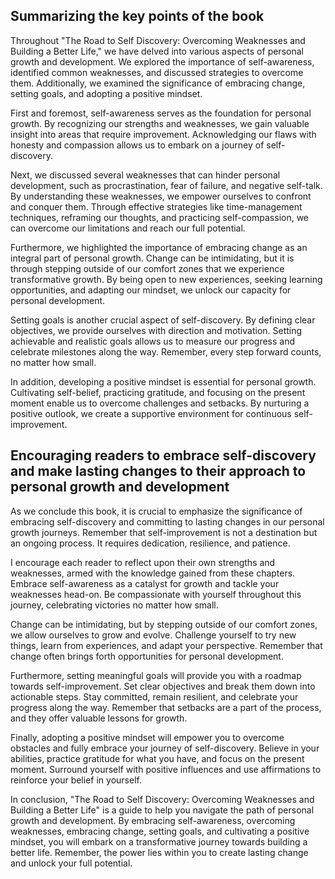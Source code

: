 
Summarizing the key points of the book
--------------------------------------

Throughout "The Road to Self Discovery: Overcoming Weaknesses and Building a Better Life," we have delved into various aspects of personal growth and development. We explored the importance of self-awareness, identified common weaknesses, and discussed strategies to overcome them. Additionally, we examined the significance of embracing change, setting goals, and adopting a positive mindset.

First and foremost, self-awareness serves as the foundation for personal growth. By recognizing our strengths and weaknesses, we gain valuable insight into areas that require improvement. Acknowledging our flaws with honesty and compassion allows us to embark on a journey of self-discovery.

Next, we discussed several weaknesses that can hinder personal development, such as procrastination, fear of failure, and negative self-talk. By understanding these weaknesses, we empower ourselves to confront and conquer them. Through effective strategies like time-management techniques, reframing our thoughts, and practicing self-compassion, we can overcome our limitations and reach our full potential.

Furthermore, we highlighted the importance of embracing change as an integral part of personal growth. Change can be intimidating, but it is through stepping outside of our comfort zones that we experience transformative growth. By being open to new experiences, seeking learning opportunities, and adapting our mindset, we unlock our capacity for personal development.

Setting goals is another crucial aspect of self-discovery. By defining clear objectives, we provide ourselves with direction and motivation. Setting achievable and realistic goals allows us to measure our progress and celebrate milestones along the way. Remember, every step forward counts, no matter how small.

In addition, developing a positive mindset is essential for personal growth. Cultivating self-belief, practicing gratitude, and focusing on the present moment enable us to overcome challenges and setbacks. By nurturing a positive outlook, we create a supportive environment for continuous self-improvement.

Encouraging readers to embrace self-discovery and make lasting changes to their approach to personal growth and development
---------------------------------------------------------------------------------------------------------------------------

As we conclude this book, it is crucial to emphasize the significance of embracing self-discovery and committing to lasting changes in our personal growth journeys. Remember that self-improvement is not a destination but an ongoing process. It requires dedication, resilience, and patience.

I encourage each reader to reflect upon their own strengths and weaknesses, armed with the knowledge gained from these chapters. Embrace self-awareness as a catalyst for growth and tackle your weaknesses head-on. Be compassionate with yourself throughout this journey, celebrating victories no matter how small.

Change can be intimidating, but by stepping outside of our comfort zones, we allow ourselves to grow and evolve. Challenge yourself to try new things, learn from experiences, and adapt your perspective. Remember that change often brings forth opportunities for personal development.

Furthermore, setting meaningful goals will provide you with a roadmap towards self-improvement. Set clear objectives and break them down into actionable steps. Stay committed, remain resilient, and celebrate your progress along the way. Remember that setbacks are a part of the process, and they offer valuable lessons for growth.

Finally, adopting a positive mindset will empower you to overcome obstacles and fully embrace your journey of self-discovery. Believe in your abilities, practice gratitude for what you have, and focus on the present moment. Surround yourself with positive influences and use affirmations to reinforce your belief in yourself.

In conclusion, "The Road to Self Discovery: Overcoming Weaknesses and Building a Better Life" is a guide to help you navigate the path of personal growth and development. By embracing self-awareness, overcoming weaknesses, embracing change, setting goals, and cultivating a positive mindset, you will embark on a transformative journey towards building a better life. Remember, the power lies within you to create lasting change and unlock your full potential.
